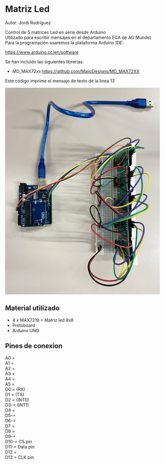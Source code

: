 # Matriz Led  

Autor: Jordi Rodríguez  
  
Control de 5 matrices Led en serie desde Arduino  
Utilizado para escribir mensajes en el departamento ECA de AG Mundet  
Para la programación usaremos la plataforma Arduino IDE:  

https://www.arduino.cc/en/software  

Se han incluido las siguientes librerías:  

- MD_MAX72xx
https://github.com/MajicDesigns/MD_MAX72XX  

Este código imprime el mensaje de texto de la linea 13 
  
  
![Imagen Matriz_Led acabado](Matriz_Led.JPEG)  


## Material utilizado  


- 4 x MAX7219 = Matriz led 8x8   
- Protoboard  
- Arduino UNO  
  

## Pines de conexion  

A0 =  
A1 =  
A2 =  
A3 =   
A4 =  
A5 =  
D0 = (RX)  
D1 = (TX)  
D2 = (INT0)  
D3-= (INT1)  
D4 =     
D5-=  
D6-=  
D7 =  
D8 =  
D9-=  
D10-= CS pin  
D11-= Data pin  
D12 =   
D13 = CLK pin  
